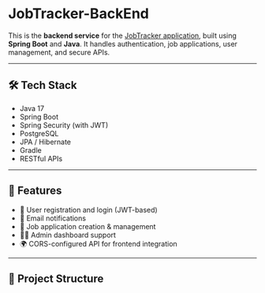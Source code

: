# JobTracker-BackEnd

This is the **backend service** for the [JobTracker application](https://github.com/RdjatDeepak/JobTracker-FrontEnd), built using **Spring Boot** and **Java**. It handles authentication, job applications, user management, and secure APIs.

---

## 🛠 Tech Stack

- Java 17
- Spring Boot
- Spring Security (with JWT)
- PostgreSQL
- JPA / Hibernate
- Gradle
- RESTful APIs

---

## 🚀 Features

- 🔐 User registration and login (JWT-based)
- 📩 Email notifications
- 📝 Job application creation & management
- 🧑‍💼 Admin dashboard support
- 🌍 CORS-configured API for frontend integration

---

## 📂 Project Structure

